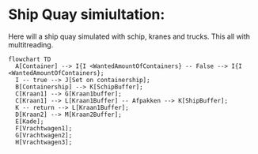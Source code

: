 # Ship Quay simiultation:

Here will a ship quay simulated with schip, kranes and trucks. This all with multitreading.

```mermaid
flowchart TD
  A[Container] --> I{I <WantedAmountOfContainers} -- False --> I{I <WantedAmountOfContainers};
  I -- true --> J[Set on containership];
  B[Containership] --> K[SchipBuffer];
  C[Kraan1] --> G[Kraan1buffer];
  C[Kraan1] --> L[Kraan1Buffer] -- Afpakken --> K[ShipBuffer];
  K -- return --> L[Kraan1Buffer];
  D[Kraan2] --> M[Kraan2Buffer];
  E[Kade];
  F[Vrachtwagen1];
  G[Vrachtwagen2];
  H[Vrachtwagen3];
```
